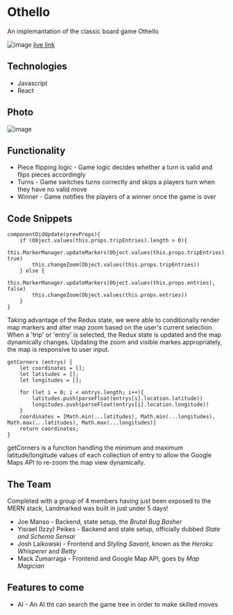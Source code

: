 # Othello

An implemantation of the classic board game Othello

![image](https://user-images.githubusercontent.com/59425912/153607497-302444e8-af8f-4d8e-8db1-a78bd98ca90d.png)
[live link](https://ypeikes18.github.io/othello/)

## Technologies
- Javascript
- React 

## Photo
![image](https://user-images.githubusercontent.com/59425912/153607920-62a24089-9621-4e83-9355-81e28897c9c0.png)

## Functionality 
 
- Piece flipping logic - Game logic decides whether a turn is valid and flips pieces accordingly 
- Turns - Game switches turns correctly and skips a players turn when they have no valid move 
- Winner - Game notifies the players of a winner once the game is over

## Code Snippets 

```
componentDidUpdate(prevProps){
    if (Object.values(this.props.tripEntries).length > 0){ 
        this.MarkerManager.updateMarkers(Object.values(this.props.tripEntries), true)
        this.changeZoom(Object.values(this.props.tripEntries))
    } else { 
        this.MarkerManager.updateMarkers(Object.values(this.props.entries), false)
        this.changeZoom(Object.values(this.props.entries))
    }
}
 ```
Taking advantage of the Redux state, we were able to conditionally render map markers and alter map zoom based on the user's current selection. When a 'trip' or 'entry' is selected, the Redux state is updated and the map dynamically changes. Updating the zoom and visible markes appropriately, the map is responsive to user input. 

``` 
getCorners (entrys) {
    let coordinates = [];
    let latitudes = [];
    let longitudes = [];

    for (let i = 0; i < entrys.length; i++){
        latitudes.push(parseFloat(entrys[i].location.latitude))
        longitudes.push(parseFloat(entrys[i].location.longitude))
    }
    coordinates = [Math.min(...latitudes), Math.min(...longitudes), Math.max(...latitudes), Math.max(...longitudes)]        
    return coordinates;
}  
```
getCorners is a function handling the minimum and maximum latitude/longitude values of each collection of entry to allow the Google Maps API to re-zoom the map view dynamically.



## The Team

Completed with a group of 4 members having just been exposed to the MERN stack, Landmarked was built in just under 5 days! 
- Joe Manso - Backend, state setup, the *Brutal Bug Basher*
- Yisrael (Izzy) Peikes - Backend and state setup, officially dubbed *State and Schema Sensai*
- Josh Laikowski - Frontend and *Styling Savant*, known as the *Heroku Whisperer* and *Betty*
- Mack Zumarraga - Frontend and Google Map API, goes by *Map Magician*

## Features to come
- AI - An AI tht can search the game tree in order to make skilled moves
